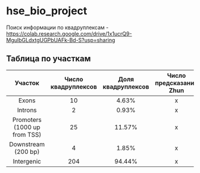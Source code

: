 # hse_bio_project

Поиск информации по квадруплексам - https://colab.research.google.com/drive/1x1ucrQ9-MguIbGLdxtgUGPbUAFk-Bd-S?usp=sharing

## Таблица по участкам
|Участок|Число квадруплексов|Доля квадруплексов|Число предсказаний Zhun|Доля предсказаний Zhun|Число предсказаний ZDNABERT|Доля предсказаний ZDNABERT|
|:------:|:--:|:--:|:--:|:--:|:--:|:--:|
|Exons | 10 | 4.63% | x | x% | x | x% |
|Introns | 2 | 0.93% | x | x% | x | x% |
|Promoters (1000 up from TSS) | 25 | 11.57% | x | x% | x | x% |
|Downstream (200 bp) | 4 | 1.85% | x | x% | x | x% | 
|Intergenic | 204 | 94.44% | x | x% | x | x% |
